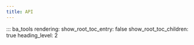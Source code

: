```yaml
---
title: API
---
```


::: ba_tools
    rendering:
        show_root_toc_entry: false
        show_root_toc_children: true
        heading_level: 2
